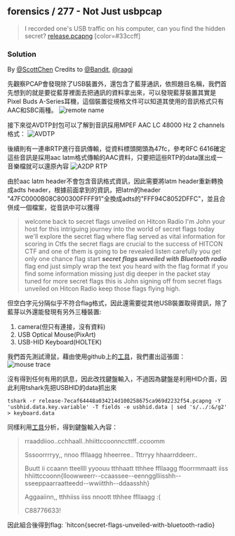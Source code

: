 ## forensics / 277 - Not Just usbpcap

> I recorded one's USB traffic on his computer, can you find the hidden secret?
> [release.pcapng](https://github.com/10secTW/ctf-writeup/blob/master/2023/HITCON%20CTF/release-7ecaf64448a034214d100258675ca969d2232f54.pcapng)
> [color=#33ccff]

### Solution

By [@ScottChen](https://github.com/scott987)
Credits to [@Bandit](https://github.com/rex978956), [@raagi](https://github.com/nashi5566)


先觀察PCAP會發現除了USB裝置外，還包含了藍芽通訊，依照題目名稱，我們首先想到的就是要從藍芽裡面去把通訊的資料拿出來，可以發現藍芽裝置其實是Pixel Buds A-Series耳機，這個裝置從規格文件可以知道其使用的音訊格式只有AAC和SBC兩種。
![remote name](https://hackmd.io/_uploads/rkQKQtf1p.png)

接下來從AVDTP封包可以了解到音訊採用MPEF AAC LC 48000 Hz 2 channels格式：
![AVDTP](https://hackmd.io/_uploads/SJ_nLtz16.png)

後續則有一連串RTP進行音訊傳輸，從資料標頭開頭為47fc，參考RFC 6416確定這些音訊是採用aac latm格式傳輸的AAC資料，只要把這些RTP的data匯出成一音樂檔就可以還原內容
![A2DP RTP](https://hackmd.io/_uploads/BJ-3wFGkT.png)

由於aac latm header不會包含音訊格式資訊，因此需要將latm header重新轉換成adts header，根據前面拿到的資訊，把latm的header "47FC0000B08C800300FFFF91"全換成adts的"FFF94C8052DFFC"，並且合併成一個檔案，從音訊中可以獲得

> welcome back to secret flags unveiled on Hitcon Radio I'm John your host for this intriguing journey into the world of secret flags today we'll explore the secret flag where flag served as vital information for scoring in Ctfs the secret flags are crucial to the success of HITCON CTF and one of them is going to be revealed listen carefully you get only one chance
> flag start
> ***secret flags unveiled with Bluetooth radio***
> flag end
> just simply wrap the text you heard with the flag format if you find some information missing just dig deeper in the packet stay tuned for more secret flags this is John signing off from secret flags unveiled on Hitcon Radio keep those flags flying high.

但空白字元分隔似乎不符合flag格式，因此還需要從其他USB裝置取得資訊，除了藍芽以外還能發現有另外三種裝置:
1. camera(但只有連接，沒有資料)
2. USB Optical Mouse(PixArt)
3. USB-HID Keyboard(HOLTEK)

我們首先測試滑鼠，藉由使用github上的[工具](https://github.com/blluv/mouse-pcap-visualizer)，我們畫出這張圖：
![mouse trace](https://hackmd.io/_uploads/S1YkOcMJT.png)

沒有得到任何有用的訊息，因此改找鍵盤輸入，不過因為鍵盤是利用HID介面，因此利用tshark先把USBHID的data抓出來
```bash!
tshark -r release-7ecaf64448a034214d100258675ca969d2232f54.pcapng -Y 'usbhid.data.key.variable' -T fields -e usbhid.data | sed 's/../:&/g2' > keyboard.data
```
同樣利用[工具](https://github.com/TeamRocketIst/ctf-usb-keyboard-parser)分析，得到鍵盤輸入內容：
> rraaddiioo..cchhaall..hhiittccoonnccttff..ccoomm
> 
> Sssoorrrryy,,  nnoo  ffllaagg  hheerree..  Tttrryy  hhaarrddeerr..
> 
> Buutt  ii  ccaann  tteellll  yyoouu  tthhaatt  tthhee  ffllaagg  ffoorrmmaatt  iiss  hhiittccoonn{lloowweerr--ccaassee--eenngglliisshh--sseeppaarraatteedd--wwiitthh--ddaasshh}
> 
> Aggaaiinn,,  tthhiiss  iiss  nnoott  tthhee  ffllaagg  :(
> 
> C88776633!

因此組合後得到flag: 
`hitcon{secret-flags-unveiled-with-bluetooth-radio}